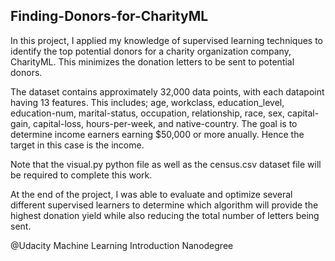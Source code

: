 ## Finding-Donors-for-CharityML

In this project, I applied my knowledge of supervised learning techniques to identify the top potential donors for a charity organization company, CharityML. This minimizes the donation letters to be sent to potential donors.

The dataset contains approximately 32,000 data points, with each datapoint having 13 features. This includes; age, workclass, education_level, education-num, marital-status, occupation, relationship, race, sex, capital-gain, capital-loss, hours-per-week, and native-country. The goal is to determine income earners earning $50,000 or more anually. Hence the target in this case is the income.

Note that the visual.py python file as well as the census.csv dataset file will be required to complete this work. 

At the end of the project, I was able to evaluate and optimize several different supervised learners to determine which algorithm will provide the highest donation yield while also reducing the total number of letters being sent.

@Udacity Machine Learning Introduction Nanodegree
